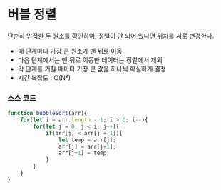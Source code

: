 # 버블 정렬
단순히 인접한 두 원소를 확인하여, 정렬이 안 되어 있다면 위치를 서로 변경한다.
- 매 단계마다 가장 큰 원소가 맨 뒤로 이동
- 다음 단계에서는 맨 뒤로 이동한 데이터는 정렬에서 제외
- 각 단계를 거칠 때마다 가장 큰 값을 하나씩 확실하게 결정
- 시간 복잡도 : O(N²)

### 소스 코드
```javascript
function bubbleSort(arr){
    for(let i = arr.length - 1; i > 0; i--){
        for(let j = 0; j < i; j++){
            if(arr[j] < arr[j + 1]){
                let temp = arr[j];
                arr[j] = arr[j+1];
                arr[j+1] = temp;
            }
        }
    }
}
```